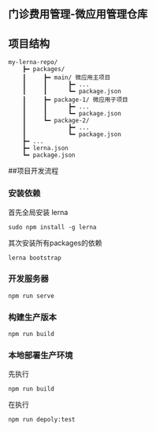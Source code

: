 ## 门诊费用管理-微应用管理仓库

## 项目结构
```
my-lerna-repo/
    ┣━ packages/ 
    ┃     ┣━ main/ 微应用主项目
    ┃     ┃      ┣━ ...
    ┃     ┃      ┗━ package.json
    ┃     ┣━ package-1/ 微应用子项目
    ┃     ┃      ┣━ ...
    ┃     ┃      ┗━ package.json
    ┃     ┗━ package-2/
    ┃            ┣━ ...
    ┃            ┗━ package.json
    ┣━ ...
    ┣━ lerna.json
    ┗━ package.json

```

##项目开发流程

### 安装依赖
首先全局安装 lerna
```
sudo npm install -g lerna
```
其次安装所有packages的依赖
```
lerna bootstrap
```

### 开发服务器
```
npm run serve
```

### 构建生产版本
```
npm run build
```

### 本地部署生产环境
先执行
```
npm run build
```
在执行
```
npm run depoly:test
```
